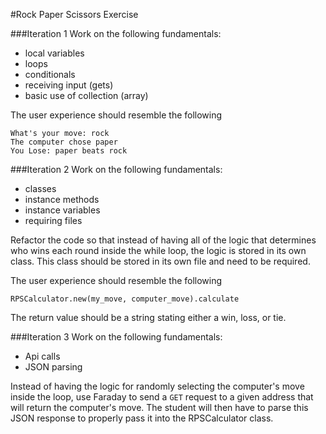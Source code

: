 #Rock Paper Scissors Exercise

###Iteration 1
Work on the following fundamentals:

* local variables
* loops
* conditionals
* receiving input (gets)
* basic use of collection (array)

The user experience should resemble the following

    What's your move: rock
    The computer chose paper
    You Lose: paper beats rock

###Iteration 2
Work on the following fundamentals:

* classes
* instance methods
* instance variables
* requiring files

Refactor the code so that instead of having all of the logic that determines who wins each round inside the while loop, the logic is stored in its own class.  This class should be stored in its own file and need to be required.

The user experience should resemble the following


    RPSCalculator.new(my_move, computer_move).calculate


The return value should be a string stating either a win, loss, or tie.


###Iteration 3
Work on the following fundamentals:

* Api calls
* JSON parsing

Instead of having the logic for randomly selecting the computer's move inside the loop, use Faraday to send a `GET` request to a given address that will return the computer's move.  The student will then have to parse this JSON response to properly pass it into the RPSCalculator class.
